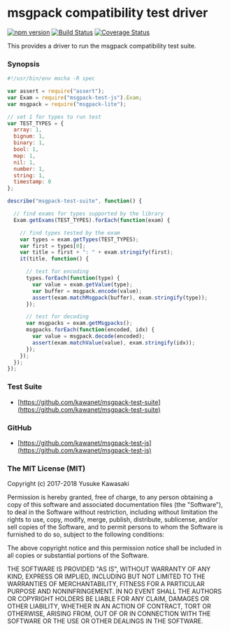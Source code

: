 # msgpack compatibility test driver

[![npm version](https://badge.fury.io/js/msgpack-test-js.svg)](https://badge.fury.io/js/msgpack-test-js) [![Build Status](https://travis-ci.org/kawanet/msgpack-test-js.svg?branch=master)](https://travis-ci.org/kawanet/msgpack-test-js) [![Coverage Status](https://coveralls.io/repos/github/kawanet/msgpack-test-js/badge.svg)](https://coveralls.io/github/kawanet/msgpack-test-js)

This provides a driver to run the msgpack compatibility test suite.

### Synopsis

```js
#!/usr/bin/env mocha -R spec

var assert = require("assert");
var Exam = require("msgpack-test-js").Exam;
var msgpack = require("msgpack-lite");

// set 1 for types to run test
var TEST_TYPES = {
  array: 1,
  bignum: 1,
  binary: 1,
  bool: 1,
  map: 1,
  nil: 1,
  number: 1,
  string: 1,
  timestamp: 0
};

describe("msgpack-test-suite", function() {

  // find exams for types supported by the library
  Exam.getExams(TEST_TYPES).forEach(function(exam) {

    // find types tested by the exam
    var types = exam.getTypes(TEST_TYPES);
    var first = types[0];
    var title = first + ": " + exam.stringify(first);
    it(title, function() {

      // test for encoding
      types.forEach(function(type) {
        var value = exam.getValue(type);
        var buffer = msgpack.encode(value);
        assert(exam.matchMsgpack(buffer), exam.stringify(type));
      });

      // test for decoding
      var msgpacks = exam.getMsgpacks();
      msgpacks.forEach(function(encoded, idx) {
        var value = msgpack.decode(encoded);
        assert(exam.matchValue(value), exam.stringify(idx));
      });
    });
  });
});
```

### Test Suite

- [https://github.com/kawanet/msgpack-test-suite](https://github.com/kawanet/msgpack-test-suite)

### GitHub

- [https://github.com/kawanet/msgpack-test-js](https://github.com/kawanet/msgpack-test-js)

### The MIT License (MIT)

Copyright (c) 2017-2018 Yusuke Kawasaki

Permission is hereby granted, free of charge, to any person obtaining a copy
of this software and associated documentation files (the "Software"), to deal
in the Software without restriction, including without limitation the rights
to use, copy, modify, merge, publish, distribute, sublicense, and/or sell
copies of the Software, and to permit persons to whom the Software is
furnished to do so, subject to the following conditions:

The above copyright notice and this permission notice shall be included in all
copies or substantial portions of the Software.

THE SOFTWARE IS PROVIDED "AS IS", WITHOUT WARRANTY OF ANY KIND, EXPRESS OR
IMPLIED, INCLUDING BUT NOT LIMITED TO THE WARRANTIES OF MERCHANTABILITY,
FITNESS FOR A PARTICULAR PURPOSE AND NONINFRINGEMENT. IN NO EVENT SHALL THE
AUTHORS OR COPYRIGHT HOLDERS BE LIABLE FOR ANY CLAIM, DAMAGES OR OTHER
LIABILITY, WHETHER IN AN ACTION OF CONTRACT, TORT OR OTHERWISE, ARISING FROM,
OUT OF OR IN CONNECTION WITH THE SOFTWARE OR THE USE OR OTHER DEALINGS IN THE
SOFTWARE.
